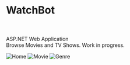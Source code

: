 # WatchBot
<br><br>
ASP.NET Web Application <br>
Browse Movies and TV Shows. Work in progress.

![Home](http://imgur.com/a/H6XqQ)
![Movie](http://imgur.com/a/111QQ)
![Genre](http://imgur.com/a/wzCpU)
